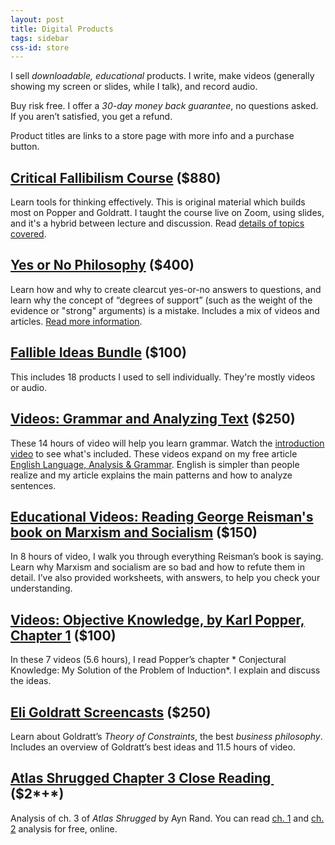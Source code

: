 ```yaml
---
layout: post
title: Digital Products
tags: sidebar
css-id: store
---
```


I sell *downloadable, educational* products. I write, make videos (generally showing my screen or slides, while I talk), and record audio.

Buy risk free. I offer a *30-day money back guarantee*, no questions asked. If you aren’t satisfied, you get a refund.

Product titles are links to a store page with more info and a purchase button.

## [Critical Fallibilism Course](https://gumroad.com/l/mhtbA) ($880)

Learn tools for thinking effectively. This is original material which builds most on Popper and Goldratt. I taught the course live on Zoom, using slides, and it's a hybrid between lecture and discussion. Read [details of topics covered](https://gumroad.com/l/mhtbA).

## [Yes or No Philosophy][1] ($400)
Learn how and why to create clearcut yes-or-no answers to questions, and learn why the concept of “degrees of support” (such as the weight of the evidence or "strong" arguments) is a mistake. Includes a mix of videos and articles. [Read more information][2].

## [Fallible Ideas Bundle](https://gum.co/SCgELz) ($100)

This includes 18 products I used to sell individually. They're mostly videos or audio.

## [Videos: Grammar and Analyzing Text][3] ($250)

These 14 hours of video will help you learn grammar. Watch the [introduction video][4] to see what's included. These videos expand on my free article [English Language, Analysis & Grammar][5]. English is simpler than people realize and my article explains the main patterns and how to analyze sentences.

## [Educational Videos: Reading George Reisman's book on Marxism and Socialism][6] ($150)

In 8 hours of video, I walk you through everything Reisman’s book is saying. Learn why Marxism and socialism are so bad and how to refute them in detail. I’ve also provided worksheets, with answers, to help you check your understanding.

## [Videos: Objective Knowledge, by Karl Popper, Chapter 1][7] ($100)

In these 7 videos (5.6 hours), I read Popper’s chapter * Conjectural Knowledge: My Solution of the Problem of Induction*. I explain and discuss the ideas.

## [Eli Goldratt Screencasts][8] ($250)

Learn about Goldratt’s *Theory of Constraints*, the best *business philosophy*. Includes an overview of Goldratt’s best ideas and 11.5 hours of video. 

## [Atlas Shrugged Chapter 3 Close Reading ][38] ($2*+*)
Analysis of ch. 3 of *Atlas Shrugged* by Ayn Rand. You can read [ch. 1][39] and [ch. 2][40] analysis for free, online.



[1]:	https://gum.co/hxqsh
[2]:	https://yesornophilosophy.com/
[3]:	https://gumroad.com/l/dRQhn
[4]:	https://www.youtube.com/watch?v=arPpNiVXwSo
[5]:	https://fallibleideas.com/grammar
[6]:	https://gumroad.com/l/szitM
[7]:	https://gumroad.com/l/oRGne
[8]:	https://gumroad.com/l/TpyYV
[9]:	https://www.amazon.com/Dream-Reason-History-Philosophy-Renaissance-ebook/dp/B01KYC3RQ2/?tag=curi04-20
[10]:	https://gum.co/bXtM
[11]:	https://www.youtube.com/watch?v=AHbFTuc8XqI
[12]:	https://youtu.be/JhIpW4H-3SQ
[13]:	https://www.youtube.com/watch?v=TxhDdtNFTpo
[14]:	https://gum.co/IeEVU
[15]:	http://fallibleideas.com/discussion
[16]:	https://gum.co/WMFTH
[17]:	https://gumroad.com/l/gzCnE
[18]:	https://gumroad.com/l/RMoYh
[19]:	https://gumroad.com/l/hYxXj
[20]:	https://conjecturesandrefutations.com/
[21]:	http://fallibleideas.com/books
[22]:	https://gumroad.com/l/zuEP
[23]:	http://fallibleideas.com/books
[24]:	http://justinmallone.com
[25]:	https://gumroad.com/l/pHvR
[26]:	https://gumroad.com/l/mYwYb
[27]:	http://fallibleideas.com/paths-forward
[28]:	https://gum.co/mpse
[29]:	https://gumroad.com/l/kPTxM
[30]:	https://gumroad.com/l/NAxYs
[31]:	https://gumroad.com/l/aHKR
[32]:	https://gum.co/KMVoi
[33]:	http://www.peikoff.com/courses_and_lectures/philosophy-of-education/
[34]:	https://gumroad.com/l/XDxz
[35]:	http://www.peikoff.com/courses_and_lectures/philosophy-of-education/
[36]:	https://gumroad.com/l/EyJnB
[37]:	http://justinmallone.com
[38]:	https://gumroad.com/l/ugcAS
[39]:	https://learnobjectivism.com/atlas-shrugged-chapter-1
[40]:	https://learnobjectivism.com/atlas-shrugged-chapter-2
[41]:	https://gumroad.com/l/ezayH